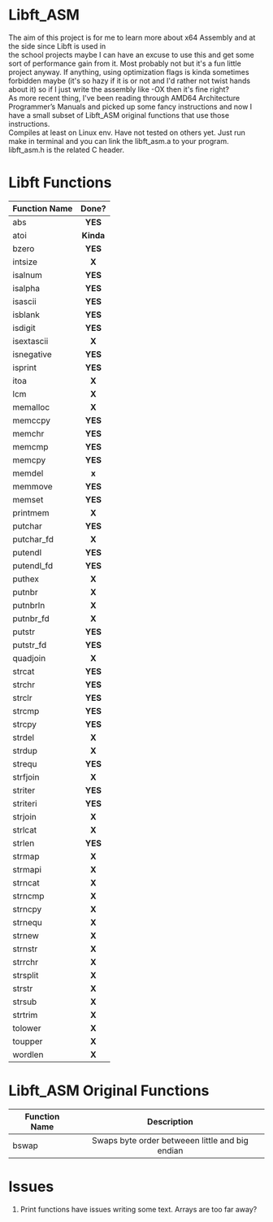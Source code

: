 # Libft_ASM
The aim of this project is for me to learn more about x64 Assembly and at the side since Libft is used in</br>
the school projects maybe I can have an excuse to use this and get some sort of performance gain from it. Most probably not but it's a fun little project anyway. If anything, using optimization flags is kinda sometimes forbidden maybe (it's so hazy if it is or not and I'd rather not twist hands about it) so if I just write the assembly like -OX then it's fine right?</br>
As more recent thing, I've been reading through AMD64 Architecture
Programmer’s Manuals and picked up some fancy instructions and now I have a small subset of Libft_ASM original functions that use those instructions.</br>
Compiles at least on Linux env. Have not tested on others yet. Just run make in terminal and you can link the libft_asm.a to your program. libft_asm.h is the related C header.

# Libft Functions

| Function Name    | Done?                                                                                    |
| ---------------- | :---------------------------------------------------------------------------------------: |
| abs              | **YES**                                                                                  |
| atoi             | **Kinda**                                                                                  |
| bzero            | **YES**                                                                                  |
| intsize          | **X**                                                                                  |
| isalnum          | **YES**                                                                                  |
| isalpha          | **YES**                                                                                  |
| isascii          | **YES**                                                                                  |
| isblank          | **YES**                                                                                  |
| isdigit          | **YES**                                                                                  |
| isextascii       | **X**                                                                                  |
| isnegative       | **YES**                                                                                  |
| isprint          | **YES**                                                                                  |
| itoa             | **X**                                                                                  |
| lcm              | **X**                                                                                  |
| memalloc         | **X**                                                                                  |
| memccpy          | **YES**                                                                                  |
| memchr           | **YES**                                                                                  |
| memcmp           | **YES**                                                                                  |
| memcpy           | **YES**                                                                                  |
| memdel           | **x**                                                                                  |
| memmove          | **YES**                                                                                  |
| memset           | **YES**                                                                                  |
| printmem         | **X**                                                                                  |
| putchar          | **YES**                                                                                  |
| putchar_fd       | **X**                                                                                  |
| putendl          | **YES**                                                                                  |
| putendl_fd       | **YES**                                                                                  |
| puthex           | **X**                                                                                  |
| putnbr           | **X**                                                                                  |
| putnbrln         | **X**                                                                                  |
| putnbr_fd        | **X**                                                                                  |
| putstr           | **YES**                                                                                  |
| putstr_fd        | **YES**                                                                                  |
| quadjoin         | **X**                                                                                  |
| strcat           | **YES**                                                                                  |
| strchr           | **YES**                                                                                  |
| strclr           | **YES**                                                                                  |
| strcmp           | **YES**                                                                                  |
| strcpy           | **YES**                                                                                  |
| strdel           | **X**                                                                                  |
| strdup           | **X**                                                                                  |
| strequ           | **YES**                                                                                  |
| strfjoin         | **X**                                                                                  |
| striter          | **YES**                                                                                  |
| striteri         | **YES**                                                                                  |
| strjoin          | **X**                                                                                  |
| strlcat          | **X**                                                                                  |
| strlen           | **YES**                                                                                  |
| strmap           | **X**                                                                                  |
| strmapi          | **X**                                                                                  |
| strncat          | **X**                                                                                  |
| strncmp          | **X**                                                                                  |
| strncpy          | **X**                                                                                  |
| strnequ          | **X**                                                                                  |
| strnew           | **X**                                                                                  |
| strnstr          | **X**                                                                                  |
| strrchr          | **X**                                                                                  |
| strsplit         | **X**                                                                                  |
| strstr           | **X**                                                                                  |
| strsub           | **X**                                                                                  |
| strtrim          | **X**                                                                                  |
| tolower          | **X**                                                                                  |
| toupper          | **X**                                                                                  |
| wordlen          | **X**                                                                                  |

# Libft_ASM Original Functions

| Function Name    | Description                                                                            |
| ---------------- | :---------------------------------------------------------------------------------------: |
| bswap            | Swaps byte order betweeen little and big endian                                         |

# Issues
1. Print functions have issues writing some text. Arrays are too far away?